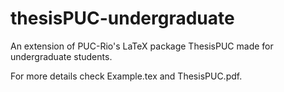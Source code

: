 # thesisPUC-undergraduate

An extension of PUC-Rio's LaTeX package ThesisPUC made for undergraduate students.

For more details check Example.tex and ThesisPUC.pdf.